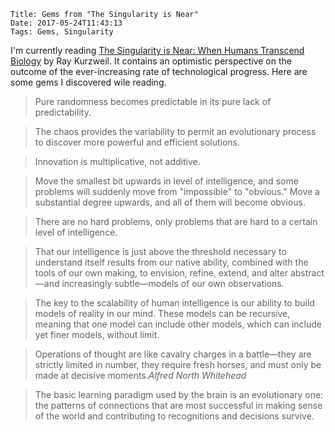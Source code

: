     Title: Gems from "The Singularity is Near"
    Date: 2017-05-24T11:43:13
    Tags: Gems, Singularity

I'm currently reading [The Singularity is Near: When Humans Transcend Biology](https://en.wikipedia.org/wiki/The_Singularity_Is_Near) by Ray Kurzweil.
It contains an optimistic perspective on the outcome of the ever-increasing rate of technological progress. 
Here are some gems I discovered wile reading.

<!-- more -->

> Pure randomness becomes predictable in its pure lack of predictability.

> The chaos provides the variability to permit an evolutionary process to discover more powerful and efficient solutions.

> Innovation is multiplicative, not additive.

> Move the smallest bit upwards in level of intelligence, and some problems will suddenly move from "impossible" to "obvious." Move a substantial degree upwards, and all of them will become obvious.

> There are no hard problems, only problems that are hard to a certain level of intelligence.

> That our intelligence is just above the threshold necessary to understand itself results from our native ability, combined with the tools of our own making, to envision, refine, extend, and alter abstract—and increasingly subtle—models of our own observations.

> The key to the scalability of human intelligence is our ability to build models of reality in our mind. These models can be recursive, meaning that one model can include other models, which can include yet finer models, without limit.

> Operations of thought are like cavalry charges in a battle—they are strictly limited in number, they require fresh horses, and must only be made at decisive moments.<cite>Alfred North Whitehead</cite>

> The basic learning paradigm used by the brain is an evolutionary one: the patterns of connections that are most successful in making sense of the world and contributing to recognitions and decisions survive.